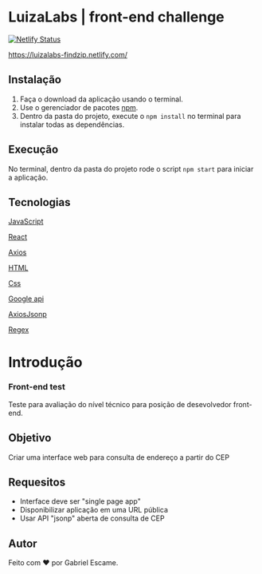 # LuizaLabs | front-end challenge

[![Netlify Status](https://api.netlify.com/api/v1/badges/a692fb81-b255-4cf3-8fe4-bda34c85208e/deploy-status)](https://app.netlify.com/sites/luizalabs-findzip/deploys)

https://luizalabs-findzip.netlify.com/

## Instalação

1. Faça o download da aplicação usando o terminal.
2. Use o gerenciador de pacotes [npm](https://www.npmjs.com/).
3. Dentro da pasta do projeto, execute o `npm install` no terminal para instalar todas as dependências.

## Execução

No terminal, dentro da pasta do projeto rode o script `npm start` para iniciar a aplicação.

## Tecnologias
[JavaScript](https://developer.mozilla.org/pt-BR/docs/Web/JavaScript)

[React](https://reactjs.org/)

[Axios](https://github.com/axios/axios)

[HTML](https://devdocs.io/html/)

[Css](https://developer.mozilla.org/en-US/docs/Web/CSS/Reference)

[Google api](https://console.developers.google.com/apis/library?hl=pt-br&project=cep-luizalabs&folder&organizationId)

[AxiosJsonp](https://github.com/AdonisLau/axios-jsonp)

[Regex](https://developer.mozilla.org/pt-BR/docs/Web/JavaScript/Reference/Global_Objects/RegExp)

# Introdução

### Front-end test

Teste para avaliação do nível técnico para posição de desevolvedor front-end.

## Objetivo
Criar uma interface web para consulta de endereço a partir do CEP
  
  
## Requesitos
<ul>
  <li> Interface deve ser "single page app" </li>
  <li> Disponibilizar aplicação em uma URL pública </li>
  <li>Usar API "jsonp" aberta de consulta de CEP</li>
</ul> 
  
## Autor

Feito com ❤️ por Gabriel Escame.
